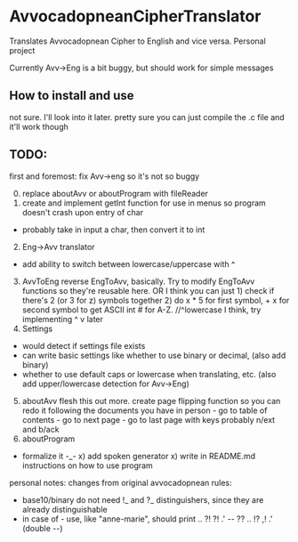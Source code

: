 # AvvocadopneanCipherTranslator
Translates Avvocadopnean Cipher to English and vice versa. Personal project

Currently Avv->Eng is a bit buggy, but should work for simple messages

## How to install and use
not sure. I'll look into it later. pretty sure you can just compile the .c file and it'll work though

## TODO:
first and foremost: fix Avv->eng so it's not so buggy

0) replace aboutAvv or aboutProgram with fileReader
1) create and implement getInt function for use in menus so program doesn't crash upon entry of char
  - probably take in input a char, then convert it to int
2)  Eng->Avv translator
  - add ability to switch between lowercase/uppercase with ^
3) AvvToEng
        reverse EngToAvv, basically. Try to modify EngToAvv functions so they're reusable here.
        OR I think you can just 1) check if there's 2 (or 3 for z) symbols together 2) do x * 5 for first symbol, + x for second symbol to get ASCII int # for A-Z.
        //^lowercase I think, try implementing ^ v later
4) Settings
  - would detect if settings file exists
  - can write basic settings like whether to use binary or decimal, (also add binary)
  - whether to use default caps or lowercase when translating, etc. (also add upper/lowercase detection for Avv->Eng)
5) aboutAvv
    flesh this out more. create page flipping function so you can
    redo it following the documents you have in person
        - go to table of contents
        - go to next page
        - go to last page
            with keys probably n/ext and b/ack
6) aboutProgram
  - formalize it -_- 
x) add spoken generator
x) write in README.md instructions on how to use program

<learnGit2>



personal notes:
changes from original avvocadopnean rules:
- base10/binary do not need !_ and ?_ distinguishers, since they are already distinguishable
- in case of - use, like "anne-marie", should print .. ?! ?! .' -- ?? .. !? ,! .' (double --)
